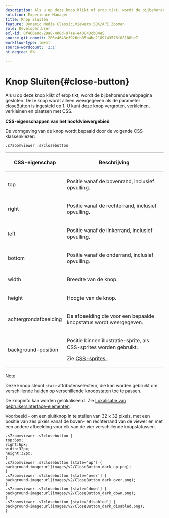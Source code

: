 ```yaml
---
description: Als u op deze knop klikt of erop tikt, wordt de bijbehorende webpagina gesloten. Deze knop wordt alleen weergegeven als de parameter closeButton is ingesteld op 1. U kunt deze knop vergroten, verkleinen, verkleinen en plaatsen met CSS.
solution: Experience Manager
title: Knop Sluiten
feature: Dynamic Media Classic,Viewers,SDK/API,Zoomen
role: Developer,User
exl-id: 8f466e8c-29a8-408d-97ae-e40043cb04e5
source-git-commit: 206e4643e3926cb85b4be2189743578f88180be7
workflow-type: tm+mt
source-wordcount: '231'
ht-degree: 0%

---
```


# Knop Sluiten{#close-button}

Als u op deze knop klikt of erop tikt, wordt de bijbehorende webpagina gesloten. Deze knop wordt alleen weergegeven als de parameter closeButton is ingesteld op 1. U kunt deze knop vergroten, verkleinen, verkleinen en plaatsen met CSS.

<!--<a id="section_061E550C1C1D4DB2BD663A898895B38C"></a>-->

**CSS-eigenschappen van het hoofdviewergebied**

De vormgeving van de knop wordt bepaald door de volgende CSS-klassenkiezer:

```
.s7zoomviewer .s7closebutton
```

<table id="table_94EE3F5BBE4547C0B4943471CEE7EDE4"> 
 <thead> 
  <tr> 
   <th colname="col1" class="entry"> <p> CSS-eigenschap </p> </th> 
   <th colname="col2" class="entry"> <p>Beschrijving </p> </th> 
  </tr> 
 </thead>
 <tbody> 
  <tr> 
   <td colname="col1"> <p> <span class="codeph"> top  </span> </p> </td> 
   <td colname="col2"> <p>Positie vanaf de bovenrand, inclusief opvulling. </p> </td> 
  </tr> 
  <tr> 
   <td colname="col1"> <p> <span class="codeph"> right  </span> </p> </td> 
   <td colname="col2"> <p>Positie vanaf de rechterrand, inclusief opvulling. </p> </td> 
  </tr> 
  <tr> 
   <td colname="col1"> <p> <span class="codeph"> left  </span> </p> </td> 
   <td colname="col2"> <p>Positie vanaf de linkerrand, inclusief opvulling. </p> </td> 
  </tr> 
  <tr> 
   <td colname="col1"> <p> <span class="codeph"> bottom  </span> </p> </td> 
   <td colname="col2"> <p>Positie vanaf de onderrand, inclusief opvulling. </p> </td> 
  </tr> 
  <tr> 
   <td colname="col1"> <p> <span class="codeph"> width </span> </p> </td> 
   <td colname="col2"> <p>Breedte van de knop. </p> </td> 
  </tr> 
  <tr> 
   <td colname="col1"> <p> <span class="codeph"> height  </span> </p> </td> 
   <td colname="col2"> <p>Hoogte van de knop. </p> </td> 
  </tr> 
  <tr> 
   <td colname="col1"> <p> <span class="codeph"> achtergrondafbeelding  </span> </p> </td> 
   <td colname="col2"> <p>De afbeelding die voor een bepaalde knopstatus wordt weergegeven. </p> </td> 
  </tr> 
  <tr> 
   <td colname="col1"> <p> <span class="codeph"> background-position  </span> </p> </td> 
   <td colname="col2"> <p> Positie binnen illustratie-sprite, als CSS-sprites worden gebruikt. </p> <p>Zie <a href="../../../c-html5-s7-aem-asset-viewers/c-html5-flyout-viewer-20-about/c-html5-flyout-viewer-20-customizingviewer/c-html5-flyout-viewer-20-customizingviewer.md#section-0711ece44a4740168cfd7624c9010bd1" format="dita" scope="local"> CSS-sprites </a>. </p> </td> 
  </tr> 
 </tbody> 
</table>

>[!NOTE]
>
>Deze knoop steunt `state` attributenselecteur, die kan worden gebruikt om verschillende huiden op verschillende knoopstaten toe te passen.

De knopinfo kan worden gelokaliseerd. Zie [Lokalisatie van gebruikersinterface-elementen](../../../c-html5-s7-aem-asset-viewers/c-html5-20-zoom-viewer-about/c-html5-20-zoom-viewer-localization.md#concept-cbfc39344c494eb7b9f6a272cff0cc74).

Voorbeeld - om een sluitknop in te stellen van 32 x 32 pixels, met een positie van zes pixels vanaf de boven- en rechterrand van de viewer en met een andere afbeelding voor elk van de vier verschillende knopstatussen.

```
.s7zoomviewer .s7closebutton { 
top:6px; 
right:6px; 
width:32px; 
height:32px; 
} 
.s7zoomviewer .s7closebutton [state='up'] { 
background-image:url(images/v2/CloseButton_dark_up.png); 
} 
.s7zoomviewer .s7closebutton [state='over'] {  
background-image:url(images/v2/CloseButton_dark_over.png); 
} 
.s7zoomviewer .s7closebutton [state='down'] {  
background-image:url(images/v2/CloseButton_dark_down.png); 
} 
.s7zoomviewer .s7closebutton [state='disabled'] { 
background-image:url(images/v2/CloseButton_dark_disabled.png); 
}
```
